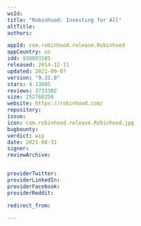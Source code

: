 ```yaml
---
wsId: 
title: "Robinhood: Investing for All"
altTitle: 
authors:

appId: com.robinhood.release.Robinhood
appCountry: us
idd: 938003185
released: 2014-12-11
updated: 2021-09-07
version: "9.31.0"
stars: 4.13605
reviews: 3733302
size: 252768256
website: https://robinhood.com/
repository: 
issue: 
icon: com.robinhood.release.Robinhood.jpg
bugbounty: 
verdict: wip
date: 2021-08-31
signer: 
reviewArchive:


providerTwitter: 
providerLinkedIn: 
providerFacebook: 
providerReddit: 

redirect_from:

---
```


